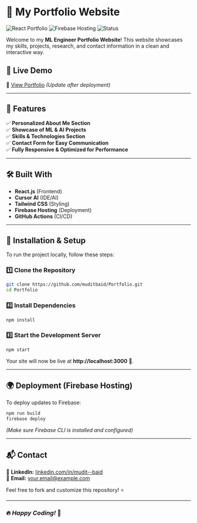 # 🚀 My Portfolio Website

![React Portfolio](https://img.shields.io/badge/React-18-blue) ![Firebase Hosting](https://img.shields.io/badge/Hosting-Firebase-orange) ![Status](https://img.shields.io/badge/Status-Active-green)

Welcome to my **ML Engineer Portfolio Website**! This website showcases my skills, projects, research, and contact information in a clean and interactive way.

## 📸 Live Demo
🔗 [View Portfolio](https://yourfirebaseapp.web.app) _(Update after deployment)_

---

## 📂 Features
✅ **Personalized About Me Section**  
✅ **Showcase of ML & AI Projects**  
✅ **Skills & Technologies Section**  
✅ **Contact Form for Easy Communication**  
✅ **Fully Responsive & Optimized for Performance**  

---

## 🛠️ Built With
- **React.js** (Frontend)
- **Cursor AI** (IDE/AI)
- **Tailwind CSS** (Styling)
- **Firebase Hosting** (Deployment)
- **GitHub Actions** (CI/CD)

---

## 🔧 Installation & Setup
To run the project locally, follow these steps:

### **1️⃣ Clone the Repository**
```sh
git clone https://github.com/muditbaid/Portfolio.git
cd Portfolio
```

### **2️⃣ Install Dependencies**
```sh
npm install
```

### **3️⃣ Start the Development Server**
```sh
npm start
```
Your site will now be live at **http://localhost:3000** 🚀.

---

## 🌍 Deployment (Firebase Hosting)
To deploy updates to Firebase:
```sh
npm run build
firebase deploy
```
_(Make sure Firebase CLI is installed and configured)_

---

## 📬 Contact  
💼 **LinkedIn:** [linkedin.com/in/mudit--baid](https://www.linkedin.com/in/mudit--baid/)  
📧 **Email:** [your.email@example.com](mailto:muditb0712@gmail.com)  

Feel free to fork and customize this repository! ⭐  

---

### 🔥 _Happy Coding!_ 🚀
